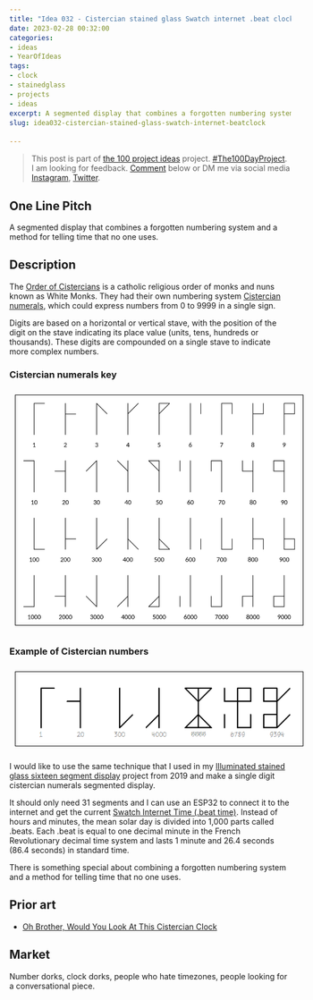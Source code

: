 ```yaml
---
title: "Idea 032 - Cistercian stained glass Swatch internet .beat clock"
date: 2023-02-28 00:32:00
categories:
- ideas
- YearOfIdeas
tags:
- clock
- stainedglass
- projects
- ideas
excerpt: A segmented display that combines a forgotten numbering system and a method for telling time that no one uses
slug: idea032-cistercian-stained-glass-swatch-internet-beatclock

---
```


> This post is part of [the 100 project ideas](/projects/2023-100-ideas/) project. [#The100DayProject](https://www.the100dayproject.org/). I am looking for feedback. <a href='#utterances-comments'>Comment</a> below or DM me via social media <a href="https://instagram.com/funvill" rel="nofollow noopener noreferrer"><i class="fab fa-fw fa-instagram" aria-hidden="true"></i><span class="label">Instagram</span></a>, <a href="https://twitter.com/funvill" rel="nofollow noopener noreferrer"><i class="fab fa-fw fa-twitter" aria-hidden="true"></i><span class="label">Twitter</span></a>.

## One Line Pitch

A segmented display that combines a forgotten numbering system and a method for telling time that no one uses.

## Description

The [Order of Cistercians](https://en.wikipedia.org/wiki/Cistercians) is a catholic religious order of monks and nuns known as White Monks. They had their own numbering system [Cistercian numerals](https://en.wikipedia.org/wiki/Cistercian_numerals), which could express numbers from 0 to 9999 in a single sign.

Digits are based on a horizontal or vertical stave, with the position of the digit on the stave indicating its place value (units, tens, hundreds or thousands). These digits are compounded on a single stave to indicate more complex numbers.

### Cistercian numerals key

<img src="/public/uploads/2023/cistercian_numbers.png" alt="cistercian_numbers" style="float: center; margin: 10px; border: 1px solid black; padding: 5px"/>

### Example of Cistercian numbers

<img src="/public/uploads/2023/cistercian_numbers_example.png" alt="cistercian_numbers_example" style="float: center; margin: 10px; border: 1px solid black; padding: 5px"/>

I would like to use the same technique that I used in my [Illuminated stained glass sixteen segment display](/projects/2019-illuminated-stained-glass-sixteen-segment-display/) project from 2019 and make a single digit cistercian numerals segmented display.

It should only need 31 segments and I can use an ESP32 to connect it to the internet and get the current [Swatch Internet Time (.beat time)](https://en.wikipedia.org/wiki/Swatch_Internet_Time). Instead of hours and minutes, the mean solar day is divided into 1,000 parts called .beats. Each .beat is equal to one decimal minute in the French Revolutionary decimal time system and lasts 1 minute and 26.4 seconds (86.4 seconds) in standard time.

There is something special about combining a forgotten numbering system and a method for telling time that no one uses.

## Prior art

- [Oh Brother, Would You Look At This Cistercian Clock](https://hackaday.com/2021/03/29/oh-brother-would-you-look-at-this-cistercian-clock/)

## Market

Number dorks, clock dorks, people who hate timezones, people looking for a conversational piece.
